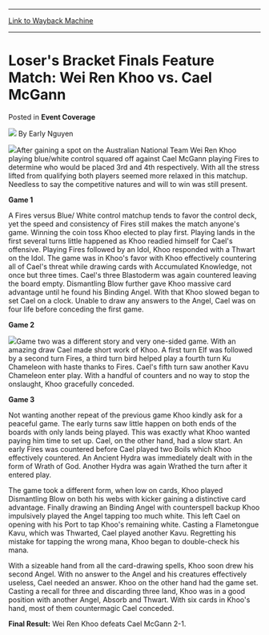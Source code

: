 
---
[Link to Wayback Machine](https://web.archive.org/web/20211129184925/https://magic.wizards.com/en/articles/archive/event-coverage/losers-bracket-finals-feature-match-wei-ren-khoo-vs-cael-mcgann-2000)

[_metadata_:author]:- "Early Nguyen"
[_metadata_:description]:- "After gaining a spot on the Australian National Team Wei Ren Khoo playing blue/white control squared off against Cael McGann playing Fires to determine who would be placed 3rd and 4th respectively. With all the stress lifted from qualifying both players seemed more relaxed in this matchup. Needless to say the competitive natures and will to win was still present. Game 1 A"
[_metadata_:generator]:- "Drupal 7 (http://drupal.org)"
[_metadata_:node]:- "760831"
[_metadata_:source]:- "div-main-content"
[_metadata_:title]:- "Loser's Bracket Finals Feature Match: Wei Ren Khoo vs. Cael McGann"
[_metadata_:wayback_capture_timestamp]:- "2021-11-29 18:49:25"
[_metadata_:wayback_raw_url]:- "https://web.archive.org/web/20211129184925id_/https://magic.wizards.com/en/articles/archive/event-coverage/losers-bracket-finals-feature-match-wei-ren-khoo-vs-cael-mcgann-2000"
[_metadata_:wayback_url]:- "https://magic.wizards.com/en/articles/archive/event-coverage/losers-bracket-finals-feature-match-wei-ren-khoo-vs-cael-mcgann-2000"
---


Loser's Bracket Finals Feature Match: Wei Ren Khoo vs. Cael McGann
==================================================================



 Posted in **Event Coverage**







![](https://media.magic.wizards.com/styles/auth_small/public/generic-avatar-150_544.png)
By Early Nguyen











![](https://media.magic.wizards.com/image_legacy_migration/sideboard/images/ausnat01/920.jpg)After gaining a spot on the Australian National Team Wei Ren Khoo playing blue/white control squared off against Cael McGann playing Fires to determine who would be placed 3rd and 4th respectively. With all the stress lifted from qualifying both players seemed more relaxed in this matchup. Needless to say the competitive natures and will to win was still present. 


**Game 1**


A Fires versus Blue/ White control matchup tends to favor the control deck, yet the speed and consistency of Fires still makes the match anyone's game. Winning the coin toss Khoo elected to play first. Playing lands in the first several turns little happened as Khoo readied himself for Cael's offensive. Playing Fires followed by an Idol, Khoo responded with a Thwart on the Idol. The game was in Khoo's favor with Khoo effectively countering all of Cael's threat while drawing cards with Accumulated Knowledge, not once but three times. Cael's three Blastoderm was again countered leaving the board empty. Dismantling Blow further gave Khoo massive card advantage until he found his Binding Angel. With that Khoo slowed began to set Cael on a clock. Unable to draw any answers to the Angel, Cael was on four life before conceding the first game.


**Game 2**


![](https://media.magic.wizards.com/image_legacy_migration/sideboard/images/ausnat01/919.jpg)Game two was a different story and very one-sided game. With an amazing draw Cael made short work of Khoo. A first turn Elf was followed by a second turn Fires, a third turn bird helped play a fourth turn Ku Chameleon with haste thanks to Fires. Cael's fifth turn saw another Kavu Chameleon enter play. With a handful of counters and no way to stop the onslaught, Khoo gracefully conceded.


**Game 3**


Not wanting another repeat of the previous game Khoo kindly ask for a peaceful game. The early turns saw little happen on both ends of the boards with only lands being played. This was exactly what Khoo wanted paying him time to set up. Cael, on the other hand, had a slow start. An early Fires was countered before Cael played two Boils which Khoo effectively countered. An Ancient Hydra was immediately dealt with in the form of Wrath of God. Another Hydra was again Wrathed the turn after it entered play. 


The game took a different form, when low on cards, Khoo played Dismantling Blow on both his webs with kicker gaining a distinctive card advantage. Finally drawing an Binding Angel with counterspell backup Khoo impulsively played the Angel tapping too much white. This left Cael on opening with his Port to tap Khoo's remaining white. Casting a Flametongue Kavu, which was Thwarted, Cael played another Kavu. Regretting his mistake for tapping the wrong mana, Khoo began to double-check his mana.


With a sizeable hand from all the card-drawing spells, Khoo soon drew his second Angel. With no answer to the Angel and his creatures effectively useless, Cael needed an answer. Khoo on the other hand had the game set. Casting a recall for three and discarding three land, Khoo was in a good position with another Angel, Absorb and Thwart. With six cards in Khoo's hand, most of them countermagic Cael conceded.


**Final Result:** Wei Ren Khoo defeats Cael McGann 2-1.







